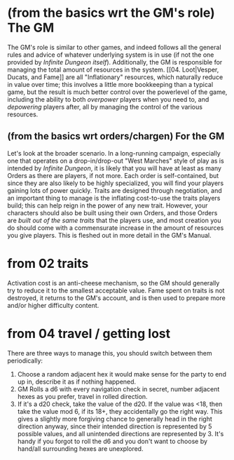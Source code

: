 
# (from the basics wrt the GM's role) The GM

The GM's role is similar to other games, and indeed follows all the general rules and advice of whatever underlying system is in use (if not the one provided by _Infinite Dungeon itself_). Additionally, the GM is responsible for managing the total amount of resources in the system. [[04. Loot|Vesper, Ducats, and Fame]] are all "Inflationary" resources, which naturally reduce in value over time; this involves a little more bookkeeping than a typical game, but the result is much better control over the powerlevel of the game, including the ability to both _overpower_ players when you need to, and _depowering_ players after, all by managing the control of the various resources.
## (from the basics wrt orders/chargen) For the GM

Let's look at the broader scenario. In a long-running campaign, especially one that operates on a drop-in/drop-out "West Marches" style of play as is intended by _Infinite Dungeon_, it is likely that you will have at least as many Orders as there are players, if not more. Each order is self-contained, but since they are also likely to be highly specialized, you will find your players gaining lots of power quickly. Traits are designed through negotiation, and an important thing to manage is the inflating cost-to-use the traits players build; this can help reign in the power of any new trait. However, your characters should also be built using their own Orders, and those Orders are _built out of the same traits_ that the players use, and most creation you do should come with a commensurate increase in the amount of resources you give players. This is fleshed out in more detail in the GM's Manual.


# from 02 traits



Activation cost is an anti-cheese mechanism, so the GM should generally try to reduce it to the smallest acceptable value. Fame spent on traits is not destroyed, it returns to the GM's account, and is then used to prepare more and/or higher difficulty content.

# from 04 travel / getting lost

There are three ways to manage this, you should switch between them periodically:

1. Choose a random adjacent hex it would make sense for the party to end up in, describe it as if nothing happened.
2. GM Rolls a d6 with every navigation check in secret, number adjacent hexes as you prefer, travel in rolled direction.
3. If it's a d20 check, take the value of the d20. If the value was <18, then take the value mod 6, if its 18+, they accidentally go the right way. This gives a slightly more forgiving chance to generally head in the right direction anyway, since their intended direction is represented by 5 possible values, and all unintended directions are represented by 3. It's handy if you forgot to roll the d6 and you don't want to choose by hand/all surrounding hexes are unexplored.

